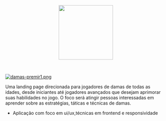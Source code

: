 
<p align="center">
<img src="https://i.postimg.cc/7h4rf4VX/damas-premeir-logo.png" width="170" height="" align="center"></img>
<p>
<br>

[![damas-premir1.png](https://i.postimg.cc/hPc9smwt/damas-premir1.png)](https://postimg.cc/kDY6X2q0)

Uma landing page direcionada para jogadores de damas de todas as idades, desde iniciantes até jogadores avançados que desejam aprimorar suas habilidades no jogo. O foco será atingir pessoas interessadas em aprender sobre as estratégias, táticas e técnicas de damas.

- Aplicação com foco em ui/ux,técnicas em frontend e responsividade
